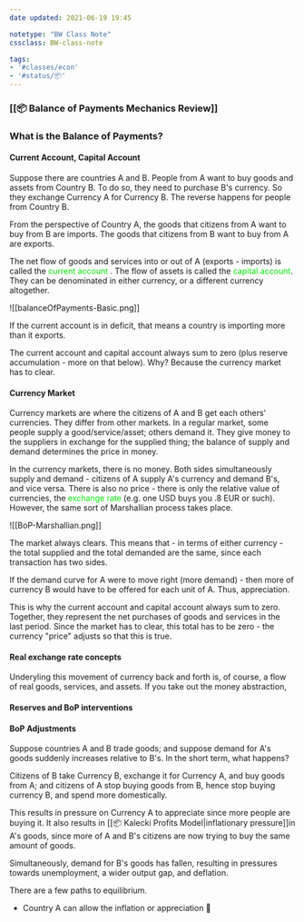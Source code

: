 ```yaml
---
date updated: 2021-06-19 19:45

notetype: "BW Class Note"
cssclass: BW-class-note

tags: 
- '#classes/econ'
- '#status/📦'
---
```


### [[📦 Balance of Payments Mechanics Review]]

### What is the Balance of Payments?

#### Current Account, Capital Account

Suppose there are countries A and B. People from A want to buy goods and assets from Country B. To do so, they need to purchase B's currency. So they exchange Currency A for Currency B. The reverse happens for people from Country B. 

From the perspective of Country A, the goods that citizens from A want to buy from B are imports. The goods that citizens from B want to buy from A are exports. 

The net flow of goods and services into or out of A (exports - imports) is called the <font color="gree">current account </font>. The flow of assets is called the <font color="gree">capital account</font>. They can be denominated in either currency, or a different currency altogether.

![[balanceOfPayments-Basic.png]]

If the current account is in deficit, that means a country is importing more than it exports. 

The current account and capital account always sum to zero (plus reserve accumulation - more on that below). Why? Because the currency market has to clear.

#### Currency Market

Currency markets are where the citizens of A and B get each others' currencies. They differ from other markets. In a regular market, some people supply a good/service/asset; others demand it. They give money to the suppliers in exchange for the supplied thing; the balance of supply and demand determines the price in money. 

In the currency markets, there is no money. Both sides simultaneously supply and demand - citizens of A supply A's currency and demand B's, and vice versa. There is also no price - there is only the relative value of currencies, the <font color="gree">exchange rate </font> (e.g. one USD buys you .8 EUR or such). However, the same sort of Marshallian process takes place. 

![[BoP-Marshallian.png]]

The market always clears. This means that - in terms of either currency - the total supplied and the total demanded are the same, since each transaction has two sides.

If the demand curve for A were to move right (more demand) - then more of currency B would have to be offered for each unit of A. Thus, appreciation. 

This is why the current account and capital account always sum to zero. Together, they represent the net purchases of goods and services in the last period. Since the market has to clear, this total has to be zero - the currency "price" adjusts so that this is true. 

#### Real exchange rate concepts

Underyling this movement of currency back and forth is, of course, a flow of real goods, services, and assets. If you take out the money abstraction,

#### Reserves and BoP interventions




#### BoP Adjustments

Suppose countries A and B trade goods; and suppose demand for A's goods suddenly increases relative to B's. In the short term, what happens?

Citizens of B take Currency B, exchange it for Currency A, and buy goods from A; and citizens of A stop buying goods from B, hence stop buying currency B, and spend more domestically. 

This results in pressure on Currency A to appreciate since more people are buying it. It also results in [[📦 Kalecki Profits Model|inflationary pressure]]in A's goods, since more of A and B's citizens are now trying to buy the same amount of goods. 

Simultaneously, demand for B's goods has fallen, resulting in  pressures towards unemployment, a wider output gap, and deflation. 

There are a few paths to equilibrium. 
- Country A can allow the inflation or appreciation
🚧